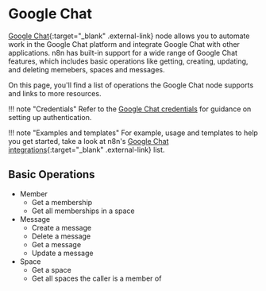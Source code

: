 # Google Chat

[Google Chat](https://chat.google.com/){:target="_blank" .external-link} node allows you to automate work in the Google Chat platform and integrate Google Chat with other applications. n8n has built-in support for a wide range of Google Chat features, which includes basic operations like getting, creating, updating, and deleting memebers, spaces and messages. 

On this page, you'll find a list of operations the Google Chat node supports and links to more resources.

!!! note "Credentials"
    Refer to the [Google Chat credentials](https://docs.n8n.io/integrations/builtin/credentials/google/) for guidance on setting up authentication. 

!!! note "Examples and templates"
    For example, usage and templates to help you get started, take a look at n8n's [Google Chat integrations](https://n8n.io/integrations/google-chat/){:target="_blank" .external-link} list.


## Basic Operations

* Member
    * Get a membership
    * Get all memberships in a space
* Message
    * Create a message
    * Delete a message
    * Get a message
    * Update a message
* Space
    * Get a space
    * Get all spaces the caller is a member of
